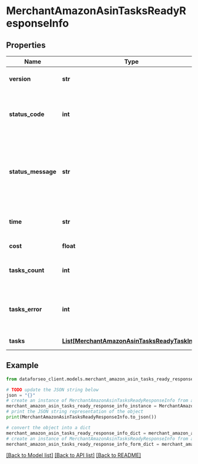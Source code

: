 # MerchantAmazonAsinTasksReadyResponseInfo


## Properties

Name | Type | Description | Notes
------------ | ------------- | ------------- | -------------
**version** | **str** | the current version of the API | [optional] 
**status_code** | **int** | general status code you can find the full list of the response codes here | [optional] 
**status_message** | **str** | general informational message you can find the full list of general informational messages here | [optional] 
**time** | **str** | total execution time, seconds | [optional] 
**cost** | **float** | total tasks cost, USD | [optional] 
**tasks_count** | **int** | the number of tasks in the tasks array | [optional] 
**tasks_error** | **int** | the number of tasks in the tasks array returned with an error | [optional] 
**tasks** | [**List[MerchantAmazonAsinTasksReadyTaskInfo]**](MerchantAmazonAsinTasksReadyTaskInfo.md) | array of tasks | [optional] 

## Example

```python
from dataforseo_client.models.merchant_amazon_asin_tasks_ready_response_info import MerchantAmazonAsinTasksReadyResponseInfo

# TODO update the JSON string below
json = "{}"
# create an instance of MerchantAmazonAsinTasksReadyResponseInfo from a JSON string
merchant_amazon_asin_tasks_ready_response_info_instance = MerchantAmazonAsinTasksReadyResponseInfo.from_json(json)
# print the JSON string representation of the object
print(MerchantAmazonAsinTasksReadyResponseInfo.to_json())

# convert the object into a dict
merchant_amazon_asin_tasks_ready_response_info_dict = merchant_amazon_asin_tasks_ready_response_info_instance.to_dict()
# create an instance of MerchantAmazonAsinTasksReadyResponseInfo from a dict
merchant_amazon_asin_tasks_ready_response_info_form_dict = merchant_amazon_asin_tasks_ready_response_info.from_dict(merchant_amazon_asin_tasks_ready_response_info_dict)
```
[[Back to Model list]](../README.md#documentation-for-models) [[Back to API list]](../README.md#documentation-for-api-endpoints) [[Back to README]](../README.md)


